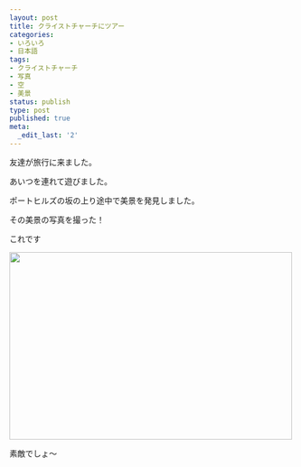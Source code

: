 ```yaml
---
layout: post
title: クライストチャーチにツアー
categories:
- いろいろ
- 日本語
tags:
- クライストチャーチ
- 写真
- 空
- 美景
status: publish
type: post
published: true
meta:
  _edit_last: '2'
---
```

友達が旅行に来ました。

あいつを連れて遊びました。

ポートヒルズの坂の上り途中で美景を発見しました。

その美景の写真を撮った！

これです

<a rel="lightbox" href="/images/2010/09/wpid-sml_DSC_02212.jpg"><img class="alignnone size-medium wp-image-1204" title="Picture" src="/images/2010/09/wpid-sml_DSC_02212.jpg" alt="" width="500" height="332" /></a>

素敵でしょ～

